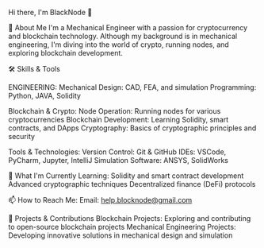 Hi there, I'm BlackNode 👋

🚀 About Me
I'm a Mechanical Engineer with a passion for cryptocurrency and blockchain technology. Although my background is in mechanical engineering, I'm diving into the world of crypto, running nodes, and exploring blockchain development.

🛠️ Skills & Tools

ENGINEERING:
Mechanical Design: CAD, FEA, and simulation
Programming: Python, JAVA, Solidity

Blockchain & Crypto:
Node Operation: Running nodes for various cryptocurrencies
Blockchain Development: Learning Solidity, smart contracts, and DApps
Cryptography: Basics of cryptographic principles and security

Tools & Technologies:
Version Control: Git & GitHub
IDEs: VSCode, PyCharm, Jupyter, IntelliJ
Simulation Software: ANSYS, SolidWorks

🌱 What I'm Currently Learning:
Solidity and smart contract development
Advanced cryptographic techniques
Decentralized finance (DeFi) protocols

📫 How to Reach Me:
Email: help.blocknode@gmail.com

🔧 Projects & Contributions
Blockchain Projects: Exploring and contributing to open-source blockchain projects
Mechanical Engineering Projects: Developing innovative solutions in mechanical design and simulation




